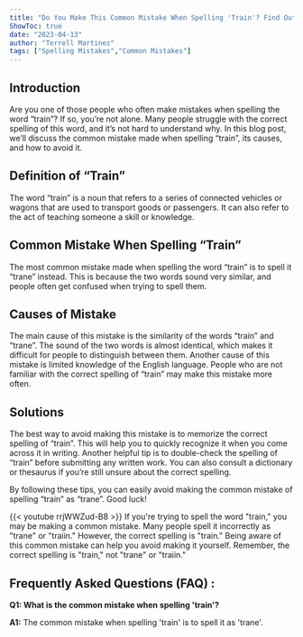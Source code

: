 ```yaml
---
title: "Do You Make This Common Mistake When Spelling 'Train'? Find Out Now!"
ShowToc: true 
date: "2023-04-13"
author: "Terrell Martinez" 
tags: ["Spelling Mistakes","Common Mistakes"]
---
```

## Introduction

Are you one of those people who often make mistakes when spelling the word “train”? If so, you’re not alone. Many people struggle with the correct spelling of this word, and it’s not hard to understand why. In this blog post, we’ll discuss the common mistake made when spelling “train”, its causes, and how to avoid it.

## Definition of “Train”

The word “train” is a noun that refers to a series of connected vehicles or wagons that are used to transport goods or passengers. It can also refer to the act of teaching someone a skill or knowledge.

## Common Mistake When Spelling “Train”

The most common mistake made when spelling the word “train” is to spell it “trane” instead. This is because the two words sound very similar, and people often get confused when trying to spell them.

## Causes of Mistake

The main cause of this mistake is the similarity of the words “train” and “trane”. The sound of the two words is almost identical, which makes it difficult for people to distinguish between them. Another cause of this mistake is limited knowledge of the English language. People who are not familiar with the correct spelling of “train” may make this mistake more often.

## Solutions

The best way to avoid making this mistake is to memorize the correct spelling of “train”. This will help you to quickly recognize it when you come across it in writing. Another helpful tip is to double-check the spelling of “train” before submitting any written work. You can also consult a dictionary or thesaurus if you’re still unsure about the correct spelling.

By following these tips, you can easily avoid making the common mistake of spelling “train” as “trane”. Good luck!

{{< youtube rrjWWZud-B8 >}} 
If you're trying to spell the word "train," you may be making a common mistake. Many people spell it incorrectly as "trane" or "traiin." However, the correct spelling is "train." Being aware of this common mistake can help you avoid making it yourself. Remember, the correct spelling is "train," not "trane" or "traiin."

## Frequently Asked Questions (FAQ) :
**Q1: What is the common mistake when spelling 'train'?**

**A1:** The common mistake when spelling 'train' is to spell it as 'trane'.





